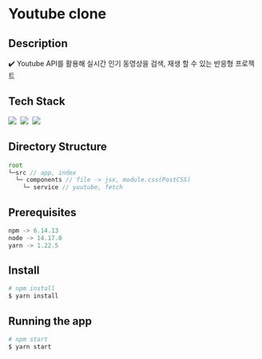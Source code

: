 # Youtube clone

## Description
✔️ Youtube API를 활용해 실시간 인기 동영상을 검색, 재생 할 수 있는 반응형 프로젝트

## Tech Stack
<div>
  <img src="https://img.shields.io/badge/React-08D5FF?style=flat-square&logo=React&logoColor=white"/></a>&nbsp
  <img src="https://img.shields.io/badge/Javascript-ffca26?style=flat-square&logo=javascript&logoColor=white"/></a>&nbsp
  <img src="https://img.shields.io/badge/PostCSS-f55354?style=flat-square&logo=postCSS&logoColor=white"/></a>&nbsp
</div>



## Directory Structure

``` js
root
└─src // app, index
  └─ components // file -> jsx, module.css(PostCSS)
    └─ service // youtube, fetch
```

## Prerequisites
```python
npm -> 6.14.13
node -> 14.17.0
yarn -> 1.22.5
```

## Install
```python
# npm install
$ yarn install
```

## Running the app
```python
# npm start
$ yarn start
```
